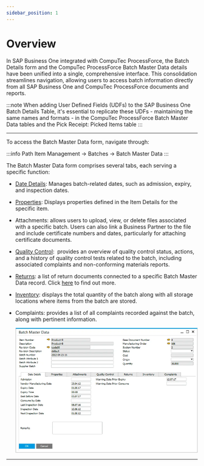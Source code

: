 ```yaml
---
sidebar_position: 1
---
```


# Overview

In SAP Business One integrated with CompuTec ProcessForce, the Batch Details form and the CompuTec ProcessForce Batch Master Data details have been unified into a single, comprehensive interface. This consolidation streamlines navigation, allowing users to access batch information directly from all SAP Business One and CompuTec ProcessForce documents and reports.

:::note
When adding User Defined Fields (UDFs) to the SAP Business One Batch Details Table, it's essential to replicate these UDFs - maintaining the same names and formats - in the CompuTec ProcessForce Batch Master Data tables and the Pick Receipt: Picked Items table
:::

---

To access the Batch Master Data form, navigate through:

:::info Path
    Item Management → Batches → Batch Master Data
:::

The Batch Master Data form comprises several tabs, each serving a specific function:

- [Date Details](/docs/processforce/user-guide/inventory/batch-control/batch-master-data/details-tab/): Manages batch-related dates, such as admission, expiry, and inspection dates.
- [Properties](/docs/processforce/user-guide/inventory/batch-control/batch-master-data/properties-tab/): Displays properties defined in the Item Details for the specific item.
- Attachments: allows users to upload, view, or delete files associated with a specific batch. Users can also link a Business Partner to the file and include certificate numbers and dates, particularly for attaching certificate documents.
- [Quality Control](/docs/processforce/user-guide/inventory/batch-control/batch-master-data/quality-control-tab/):  provides an overview of quality control status, actions, and a history of quality control tests related to the batch, including associated complaints and non-conforming materials reports.
- [Returns](/docs/processforce/user-guide/inventory/batch-control/batch-master-data/returns-tab/): a list of return documents connected to a specific Batch Master Data record. Click [here](returns-tab.md) to find out more.
- [Inventory](/docs/processforce/user-guide/inventory/batch-control/batch-master-data/batch-inventory-tab/): displays the total quantity of the batch along with all storage locations where items from the batch are stored.
- Complaints: provides a list of all complaints recorded against the batch, along with pertinent information.

    ![Batch Master Data](./media/overview/batch-master-data.webp)

---
